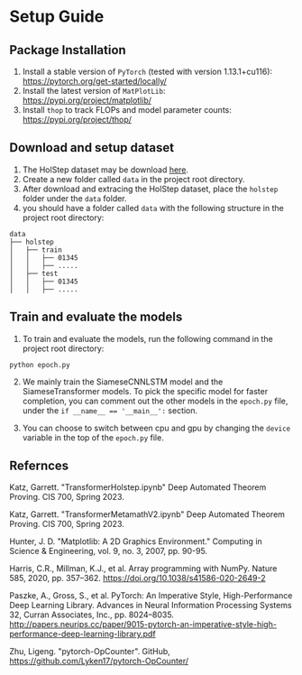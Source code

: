 # Setup Guide

## Package Installation

1. Install a stable version of `PyTorch` (tested with version 1.13.1+cu116): https://pytorch.org/get-started/locally/
2. Install the latest version of `MatPlotLib`: https://pypi.org/project/matplotlib/
3. Install `thop` to track FLOPs and model parameter counts: https://pypi.org/project/thop/

## Download and setup dataset

1. The HolStep dataset may be download [here](http://cl-informatik.uibk.ac.at/cek/holstep/).
2. Create a new folder called `data` in the project root directory.
2. After download and extracing the HolStep dataset, place the  `holstep` folder under the `data` folder.
3. you should have a folder called `data` with the following structure in the project root directory:

```
data
├── holstep
│   ├── train
│   │   ├── 01345
│   │   ├── .....
│   ├── test
│   │   ├── 01345
│   │   ├── .....
```

## Train and evaluate the models
1. To train and evaluate the models, run the following command in the project root directory:
```
python epoch.py
```

2. We mainly train the SiameseCNNLSTM model and the SiameseTransformer models. To pick the specific model for faster completion, you can comment out the other models in the `epoch.py` file, under the `if __name__ == '__main__':` section.

3. You can choose to switch between cpu and gpu by changing the `device` variable in the top of the `epoch.py` file.


## Refernces

Katz, Garrett. "TransformerHolstep.ipynb" Deep Automated Theorem Proving. CIS 700, Spring 2023.

Katz, Garrett. "TransformerMetamathV2.ipynb" Deep Automated Theorem Proving. CIS 700, Spring 2023.

Hunter, J. D. "Matplotlib: A 2D Graphics Environment." Computing in Science & Engineering, vol. 9, no. 3, 2007, pp. 90-95.

Harris, C.R., Millman, K.J., et al. Array programming with NumPy. Nature 585, 2020, pp. 357–362. https://doi.org/10.1038/s41586-020-2649-2

Paszke, A., Gross, S., et al. PyTorch: An Imperative Style, High-Performance Deep Learning Library. Advances in Neural Information Processing Systems 32, Curran Associates, Inc., pp. 8024–8035. http://papers.neurips.cc/paper/9015-pytorch-an-imperative-style-high-performance-deep-learning-library.pdf

Zhu, Ligeng. "pytorch-OpCounter". GitHub, https://github.com/Lyken17/pytorch-OpCounter/ 